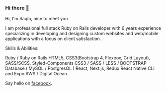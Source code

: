 ### Hi there 👋

Hi, I'm Saqib, nice to meet you

I am professional full stack Ruby on Rails developer with 6 years experience specializing in developing and designing custom websites and web/mobile applications with a focus on client satisfaction. 



Skills & Abilities:

 Ruby / Ruby on Rails 
 HTML5, CSS3(Bootstrap 4, Flexbox, Grid Layout), SASS/SCSS, Styled-Components 
 CSS3 / SASS / LESS / BOOTSTRAP 
 Database ( MySQL / PostgresQL ) 
 React, Next.js, Redux 
 React Native CLI and Expo 
 AWS / Digital Ocean.

Say hello on <a href='facebook.com/saqib.rubydev'>facebook</a>.
